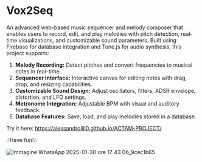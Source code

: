 # Vox2Seq
An advanced web-based music sequencer and melody composer that enables users to record, edit, and play melodies with pitch detection, real-time visualizations, and customizable sound parameters. Built using Firebase for database integration and Tone.js for audio synthesis, this project supports:
  1. **Melody Recording:** Detect pitches and convert frequencies to musical notes in real-time.
  2. **Sequencer Interface:** Interactive canvas for editing notes with drag, drop, and resizing capabilities.
  3. **Customizable Sound Design:** Adjust oscillators, filters, ADSR envelope, distortion, and LFO settings.
  4. **Metronome Integration:** Adjustable BPM with visual and auditory feedback.
  5. **Database Features:** Save, load, and play melodies stored in a database.

Try it here: https://alessandrolill0.github.io/ACTAM-PROJECT/

🎶Have fun!🎶





![Immagine WhatsApp 2025-01-30 ore 17 43 06_9cec1b65](https://github.com/user-attachments/assets/c3391ba7-777d-4ae7-83db-c516f8393d4c)
